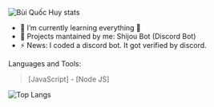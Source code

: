 ![Bùi Quốc Huy stats](https://github-readme-stats.vercel.app/api?username=buiquochuy2k1&show_icons=true&theme=radical)

* 🌱 I’m currently learning everything 🤣
* 📣 Projects mantained by me: Shijou Bot (Discord Bot)
* ⚡ News: I coded a discord bot. It got verified by discord.


Languages and Tools:
> [JavaScript] - [Node JS]

![Top Langs](https://github-readme-stats.vercel.app/api/top-langs/?username=buiquochuy2k1&layout=compact)


